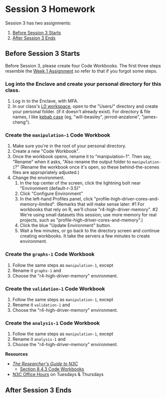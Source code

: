 Session 3 Homework
==============================

Session 3 has two assignments:
1. [Before Session 3 Starts](#before-session-3-starts)
1. [After Session 3 Ends](#after-session-3-ends)


Before Session 3 Starts
------------------------------

Before Session 3, please create four Code Workbooks.
The first three steps resemble the [Week 1 Assignment](https://github.com/National-COVID-Cohort-Collaborative/short-course-2024-january/blob/main/sessions/session-1/session-1-assignment.pdf)
so refer to that if you forgot some steps.

### Log into the Enclave and create your personal directory for this class.
1.  Log in to the Enclave, with MFA.
1.  In our class's [L0
    workspace](https://unite.nih.gov/workspace/compass/view/ri.compass.main.folder.86a7020f-db30-4fd1-b735-bbaf53512365),
    open to the "Users/" directory and create your personal folder.
    (if it doesn't already exist).
    For directory & file names, I like [kebab
    case](https://www.freecodecamp.org/news/snake-case-vs-camel-case-vs-pascal-case-vs-kebab-case-whats-the-difference/#kebab-case)
     (eg, "will-beasley", jerrod-anzalone", "james-cheng").

### Create the `manipulation-1` Code Workbook

1.  Make sure you're in the root of your personal directory.
1.  Create a new "Code Workbook".
1.  Once the workbook opens, rename it to "manipulation-1".
    Then say, "Rename" when it asks,
    "Also rename the output folder to `manipulation-1`?"
    (Rename the workbook once it's open, so these behind-the-scenes files are appropriately adjusted.)
1.  Change the environment.
    1.  In the top center of the screen, click the lightning bolt near
        "Environment (default-r-3.5)"
    1.  Click "Configure Environment"
    1.  In the left-hand Profiles panel, click
        "profile-high-driver-cores-and-memory-*limited*". (Remarks that
        will make sense later: \#1 For workbooks that rely on R, we'll
        chose "r4-high-driver-memory". \#2 We're using small datasets
        this session; use more memory for real projects, such as
        "profile-high-driver-cores-and-memory".)
    1.  Click the blue "Update Environment" button.
    1.  Wait a few minutes, or go back to the directory screen and continue creating workbooks.
        It take the servers a few minutes to create environment.

### Create the `graphs-1` Code Workbook

1. Follow the same steps as `manipulation-1`, except
1. Rename it `graphs-1` and
1. Choose the "r4-high-driver-memory" environment.

### Create the `validation-1` Code Workbook

1. Follow the same steps as `manipulation-1`, except
1. Rename it `validation-1` and
1. Choose the "r4-high-driver-memory" environment.

### Create the `analysis-1` Code Workbook

1. Follow the same steps as `manipulation-1`, except
1. Rename it `analysis-1` and
1. Choose the "r4-high-driver-memory" environment.


**Resources**

- [*The Researcher's Guide to
  N3C*](https://national-covid-cohort-collaborative.github.io/guide-to-n3c-v1/)
  - [Section 8.4.3 Code
    Workbooks](https://national-covid-cohort-collaborative.github.io/guide-to-n3c-v1/chapters/tools.html#sec-tools-apps-workbook)
- [N3C Office Hours](https://covid.cd2h.org/support/) on Tuesdays &
  Thursdays

After Session 3 Ends
------------------------------
